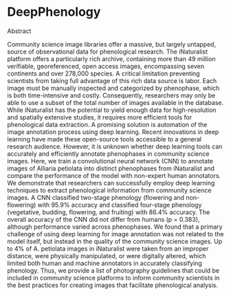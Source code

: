 # DeepPhenology
Abstract

Community science image libraries offer a massive, but largely untapped, source of observational data for phenological research. The iNaturalist platform offers a particularly rich archive, containing more than 49 million verifiable, georeferenced, open access images, encompassing seven continents and over 278,000 species. A critical limitation preventing scientists from taking full advantage of this rich data source is labor. Each image must be manually inspected and categorized by phenophase, which is both time-intensive and costly. Consequently, researchers may only be able to use a subset of the total number of images available in the database. While iNaturalist has the potential to yield enough data for high-resolution and spatially extensive studies, it requires more efficient tools for phenological data extraction. A promising solution is automation of the image annotation process using deep learning. Recent innovations in deep learning have made these open-source tools accessible to a general research audience. However, it is unknown whether deep learning tools can accurately and efficiently annotate phenophases in community science images. Here, we train a convolutional neural network (CNN) to annotate images of Alliaria petiolata into distinct phenophases from iNaturalist and compare the performance of the model with non-expert human annotators. We demonstrate that researchers can successfully employ deep learning techniques to extract phenological information from community science images. A CNN classified two-stage phenology (flowering and non-flowering) with 95.9% accuracy and classified four-stage phenology (vegetative, budding, flowering, and fruiting) with 86.4% accuracy. The overall accuracy of the CNN did not differ from humans (p = 0.383), although performance varied across phenophases. We found that a primary challenge of using deep learning for image annotation was not related to the model itself, but instead in the quality of the community science images. Up to 4% of A. petiolata images in iNaturalist were taken from an improper distance, were physically manipulated, or were digitally altered, which limited both human and machine annotators in accurately classifying phenology. Thus, we provide a list of photography guidelines that could be included in community science platforms to inform community scientists in the best practices for creating images that facilitate phenological analysis.
